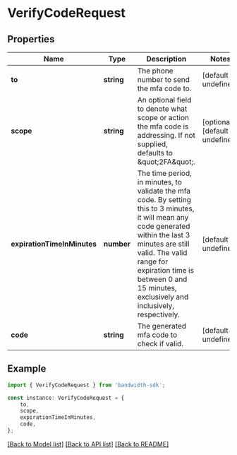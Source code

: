 # VerifyCodeRequest


## Properties

Name | Type | Description | Notes
------------ | ------------- | ------------- | -------------
**to** | **string** | The phone number to send the mfa code to. | [default to undefined]
**scope** | **string** | An optional field to denote what scope or action the mfa code is addressing.  If not supplied, defaults to \&quot;2FA\&quot;. | [optional] [default to undefined]
**expirationTimeInMinutes** | **number** | The time period, in minutes, to validate the mfa code.  By setting this to 3 minutes, it will mean any code generated within the last 3 minutes are still valid.  The valid range for expiration time is between 0 and 15 minutes, exclusively and inclusively, respectively. | [default to undefined]
**code** | **string** | The generated mfa code to check if valid. | [default to undefined]

## Example

```typescript
import { VerifyCodeRequest } from 'bandwidth-sdk';

const instance: VerifyCodeRequest = {
    to,
    scope,
    expirationTimeInMinutes,
    code,
};
```

[[Back to Model list]](../README.md#documentation-for-models) [[Back to API list]](../README.md#documentation-for-api-endpoints) [[Back to README]](../README.md)
